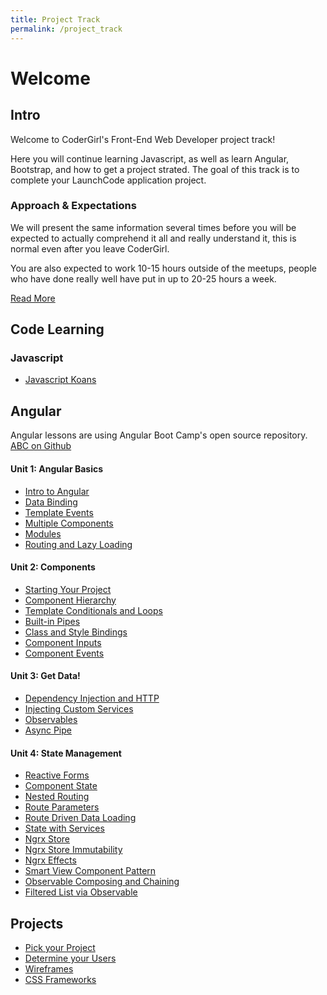 ```yaml
---
title: Project Track
permalink: /project_track
---
```


# Welcome

## Intro

Welcome to CoderGirl's Front-End Web Developer project track!

Here you will continue learning Javascript, as well as learn Angular, Bootstrap, and how to get a project strated. The goal of this track is to complete your LaunchCode application project.

### Approach & Expectations

We will present the same information several times before you will be expected to actually comprehend it all and really understand it, this is normal even after you leave CoderGirl. 

You are also expected to work 10-15 hours outside of the meetups, people who have done really well have put in up to 20-25 hours a week.

[Read More](project_intro)

## Code Learning

### Javascript
* [Javascript Koans](koans)

## Angular

Angular lessons are using Angular Boot Camp's open source repository. [ABC on Github](https://github.com/angularbootcamp/abc)

#### Unit 1: Angular Basics
* [Intro to Angular](project_100)
* [Data Binding](project_101)
* [Template Events](project_102)
* [Multiple Components](project_103)
* [Modules](project_104)
* [Routing and Lazy Loading](project_105)

#### Unit 2: Components
* [Starting Your Project](project_200)
* [Component Hierarchy](project_201)
* [Template Conditionals and Loops](project_202)
* [Built-in Pipes](project_203)
* [Class and Style Bindings](project_204)
* [Component Inputs](project_205)
* [Component Events](project_206)

#### Unit 3: Get Data!
* [Dependency Injection and HTTP](project_300)
* [Injecting Custom Services](project_301)
* [Observables](project_302)
* [Async Pipe](project_303)

#### Unit 4: State Management
* [Reactive Forms](project_400)
* [Component State](project_401)
* [Nested Routing](project_402)
* [Route Parameters](project_403)
* [Route Driven Data Loading](project_404)
* [State with Services](project_405)
* [Ngrx Store](project_406)
* [Ngrx Store Immutability](project_407)
* [Ngrx Effects](project_408)
* [Smart View Component Pattern](project_409)
* [Observable Composing and Chaining](project_410)
* [Filtered List via Observable](project_411)

## Projects

* [Pick your Project](pick_your_project)
* [Determine your Users](determine_your_users)
* [Wireframes](wireframs)
* [CSS Frameworks](css_frameworks)